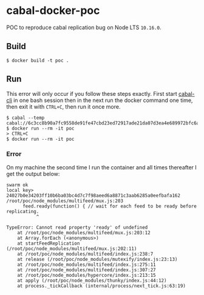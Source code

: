 # cabal-docker-poc
POC to reproduce cabal replication bug on Node LTS `10.16.0`.

## Build
```
$ docker build -t poc .
```

## Run
This error will only occur if you follow these steps exactly. First start [cabal-cli](https://github.com/cabal-club/cabal-cli) in one bash session then in the next run the docker command one time, then exit it with `CTRL+C`, then run it once more.
```
$ cabal --temp cabal://6c3cc8b90a7fc9558de91fe47cbd23ed72917ade21da07d3ea4e689972bfc6a0
$ docker run --rm -it poc
> CTRL+C
$ docker run --rm -it poc
```

### Error
On my machine the second time I run the container and all times thereafter I get the output below:
```
swarm ok
local key> 24027b0e34203ff10b6ba03bc4d7c7f98aeed6a8871c3aab6285a0eefbafa162
/root/poc/node_modules/multifeed/mux.js:203
      feed.ready(function() { // wait for each feed to be ready before replicating.
           ^

TypeError: Cannot read property 'ready' of undefined
    at /root/poc/node_modules/multifeed/mux.js:203:12
    at Array.forEach (<anonymous>)
    at startFeedReplication (/root/poc/node_modules/multifeed/mux.js:202:11)
    at /root/poc/node_modules/multifeed/index.js:238:7
    at release (/root/poc/node_modules/mutexify/index.js:23:13)
    at /root/poc/node_modules/multifeed/index.js:275:11
    at /root/poc/node_modules/multifeed/index.js:307:27
    at /root/poc/node_modules/hypercore/index.js:213:15
    at apply (/root/poc/node_modules/thunky/index.js:44:12)
    at process._tickCallback (internal/process/next_tick.js:63:19)
```

